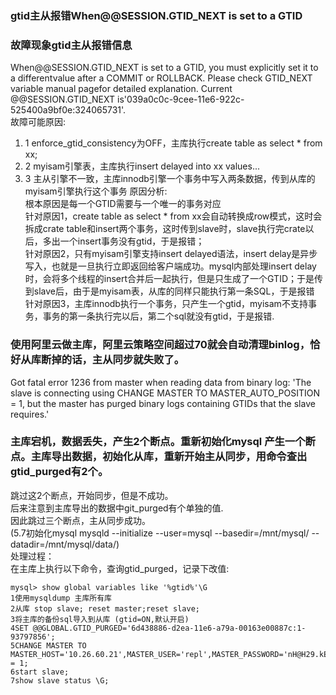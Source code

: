 ### gtid主从报错When@@SESSION.GTID_NEXT is set to a GTID
### 故障现象gtid主从报错信息 
When@@SESSION.GTID_NEXT is set to a GTID, you must explicitly set it to a differentvalue after a COMMIT or ROLLBACK. Please check GTID_NEXT variable manual pagefor detailed explanation. Current @@SESSION.GTID_NEXT is'039a0c0c-9cee-11e6-922c-525400a9bf0e:324065731'.<br> 
故障可能原因:<br>
1. 1 enforce_gtid_consistency为OFF，主库执行create table as select * from xx;
2. 2 myisam引擎表，主库执行insert delayed into xx values...
3. 3 主从引擎不一致，主库innodb引擎一个事务中写入两条数据，传到从库的myisam引擎执行这个事务 
原因分析:<br>
根本原因是每一个GTID需要与一个唯一的事务对应<br>
针对原因1，create table as select * from xx会自动转换成row模式，这时会拆成crate table和insert两个事务，这时传到slave时，slave执行完crate以后，多出一个insert事务没有gtid，于是报错；<br>
针对原因2，只有myisam引擎支持insert delayed语法，insert delay是异步写入，也就是一旦执行立即返回给客户端成功。mysql内部处理insert delay时，会将多个线程的insert合并后一起执行，但是只生成了一个GTID；于是传到slave后，由于是myisam表，从库的同样只能执行第一条SQL，于是报错<br>
针对原因3，主库innodb执行一个事务，只产生一个gtid，myisam不支持事务，事务的第一条执行完以后，第二个sql就没有gtid，于是报错.<br>
### 使用阿里云做主库，阿里云策略空间超过70就会自动清理binlog，恰好从库断掉的话，主从同步就失败了。
Got fatal error 1236 from master when reading data from binary log: 'The slave is connecting using CHANGE MASTER TO MASTER_AUTO_POSITION = 1, but the master has purged binary logs containing GTIDs that the slave requires.'

### 主库宕机，数据丢失，产生2个断点。重新初始化mysql 产生一个断点。主库导出数据，初始化从库，重新开始主从同步，用命令查出gtid_purged有2个。 
跳过这2个断点，开始同步，但是不成功。<br>
后来注意到主库导出的数据中git_purged有个单独的值.<br>
因此跳过三个断点，主从同步成功。<br>
(5.7初始化mysql mysqld --initialize --user=mysql --basedir=/mnt/mysql/ --datadir=/mnt/mysql/data/)<br>
处理过程：<br>
在主库上执行以下命令，查询gtid_purged，记录下改值:<br>
```
mysql> show global variables like '%gtid%'\G 
1使用mysqldump 主库所有库 
2从库 stop slave; reset master;reset slave; 
3将主库的备份sql导入到从库 (gtid=ON,默认开启) 
4SET @@GLOBAL.GTID_PURGED='6d438886-d2ea-11e6-a79a-00163e00887c:1-93797856'; 
5CHANGE MASTER TO MASTER_HOST='10.26.60.21',MASTER_USER='repl',MASTER_PASSWORD='nH@H29.kEA7',MASTER_PORT=3306,MASTER_AUTO_POSITION = 1; 
6start slave; 
7show slave status \G;
```
